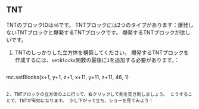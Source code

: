 ## TNT

TNTのブロックIDは`46`です。 TNTブロックには2つのタイプがあります：爆発しないTNTブロックと爆発するTNTブロックです。 爆発するTNTブロックが欲しいです。

1. TNTのしっかりした立方体を構築してください。 爆発するTNTブロックを作成するには、`setBlocks`関数の最後に`1`を追加する必要があります。：
    
    ```python
mc.setBlocks(x+1, y+1, z+1, x+11, y+11, z+11, 46, 1)
```

2. TNTブロックの立方体の上に行って、右クリックして剣を突き刺しましょう。 こうすることで、TNTが有効になります。 少し下がって立ち、ショーを見てみよう！


